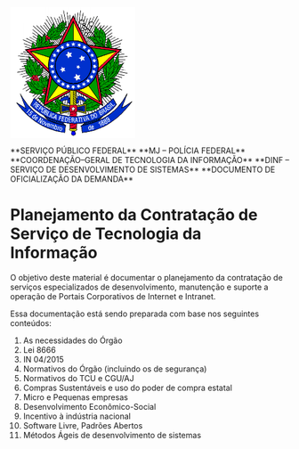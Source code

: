 <img id="brasao" align=top src="brasao.png" alt="Brasão da República"></img>
<link href="http://kevinburke.bitbucket.org/markdowncss/markdown.css" rel="stylesheet"></link>
**SERVIÇO PÚBLICO FEDERAL** 
**MJ – POLÍCIA FEDERAL** 
**COORDENAÇÃO–GERAL DE TECNOLOGIA DA INFORMAÇÃO** 
**DINF – SERVIÇO DE DESENVOLVIMENTO DE SISTEMAS** 
**DOCUMENTO DE OFICIALIZAÇÃO DA DEMANDA** 

# Planejamento da Contratação de Serviço de Tecnologia da Informação

O objetivo deste material é documentar o planejamento da contratação de 
serviços especializados de desenvolvimento, manutenção e suporte a operação 
de Portais Corporativos de Internet e Intranet.

Essa documentação está sendo preparada com base nos seguintes conteúdos:

1. As necessidades do Órgão 
1. Lei 8666
2. IN 04/2015
3. Normativos do Órgão (incluindo os de segurança)
4. Normativos do TCU e CGU/AJ
3. Compras Sustentáveis e uso do poder de compra estatal 
6. Micro e Pequenas empresas
5. Desenvolvimento Econômico-Social 
6. Incentivo à indústria nacional
7. Software Livre, Padrões Abertos 
8. Métodos Ágeis de desenvolvimento de sistemas




